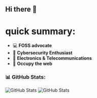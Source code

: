 ## Hi there 👋
# quick summary:
- 💻 **FOSS advocate**
- 🔐 **Cybersecurity Enthusiast** 
- 📡 **Electronics & Telecommunications**    
- 🏴 **Occupy the web**

### 📊 GitHub Stats:
![GitHub Stats](https://github-readme-stats.vercel.app/api?username=qbixxx&show_icons=true&theme=chartreuse-dark)
![GitHub Stats](https://github-readme-stats.vercel.app/api/top-langs/?username=qbixxx&layout=compact&theme=dark)
